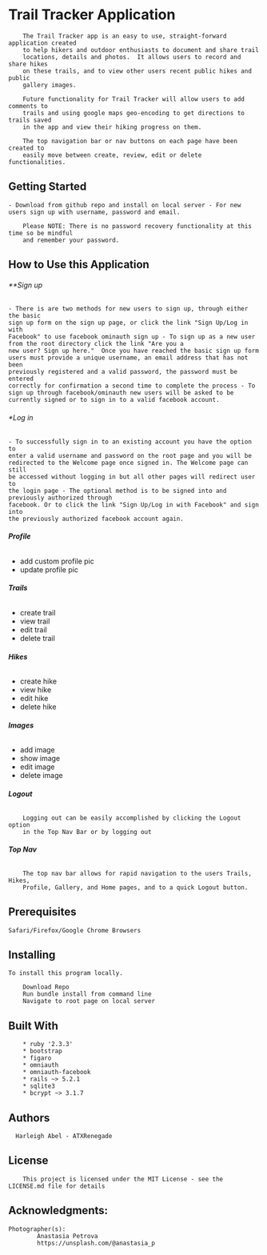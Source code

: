 # Trail Tracker Application

		The Trail Tracker app is an easy to use, straight-forward application created
		to help hikers and outdoor enthusiasts to document and share trail
		locations, details and photos.  It allows users to record and share hikes
		on these trails, and to view other users recent public hikes and public
		gallery images.

		Future functionality for Trail Tracker will allow users to add comments to
		trails and using google maps geo-encoding to get directions to trails saved
		in the app and view their hiking progress on them.

		The top navigation bar or nav buttons on each page have been created to
		easily move between create, review, edit or delete functionalities.

## Getting Started
	- Download from github repo and install on local server - For new users sign up with username, password and email.

		Please NOTE: There is no password recovery functionality at this time so be mindful
		and remember your password.

## How to Use this Application
######  **Sign up
	- There is are two methods for new users to sign up, through either the basic
	sign up form on the sign up page, or click the link "Sign Up/Log in with
	Facebook" to use facebook ominauth sign up - To sign up as a new user from the root directory click the link "Are you a
	new user? Sign up here."  Once you have reached the basic sign up form
	users must provide a unique username, an email address that has not been
	previously registered and a valid password, the password must be entered
	correctly for confirmation a second time to complete the process - To sign up through facebook/ominauth new users will be asked to be
	currently signed or to sign in to a valid facebook account.

######  **Log in*
	- To successfully sign in to an existing account you have the option to
	enter a valid username and password on the root page and you will be
	redirected to the Welcome page once signed in. The Welcome page can still
	be accessed without logging in but all other pages will redirect user to
	the login page - The optional method is to be signed into and previously authorized through
	facebook. Or to click the link "Sign Up/Log in with Facebook" and sign into
	the previously authorized facebook account again.

###### **Profile**
 - add custom profile pic
 - update profile pic
###### **Trails**
 - create trail
 - view trail
 - edit trail
 - delete trail
###### **Hikes**
 - create hike
 - view hike
 - edit hike
 - delete hike
###### **Images**
 - add image
 - show image
 - edit image
 - delete image

###### **Logout**
		Logging out can be easily accomplished by clicking the Logout option
		in the Top Nav Bar or by logging out
###### **Top Nav**
		The top nav bar allows for rapid navigation to the users Trails, Hikes,
		Profile, Gallery, and Home pages, and to a quick Logout button.


## Prerequisites

	Safari/Firefox/Google Chrome Browsers

## Installing

	To install this program locally.

	    Download Repo
	    Run bundle install from command line
	    Navigate to root page on local server

## Built With
		* ruby '2.3.3'
		* bootstrap
		* figaro
		* omniauth
		* omniauth-facebook
		* rails ~> 5.2.1
		* sqlite3
		* bcrypt ~> 3.1.7

## Authors
	  Harleigh Abel - ATXRenegade

## License
		This project is licensed under the MIT License - see the LICENSE.md file for details

## Acknowledgments:

    Photographer(s):
			Anastasia Petrova
			https://unsplash.com/@anastasia_p
